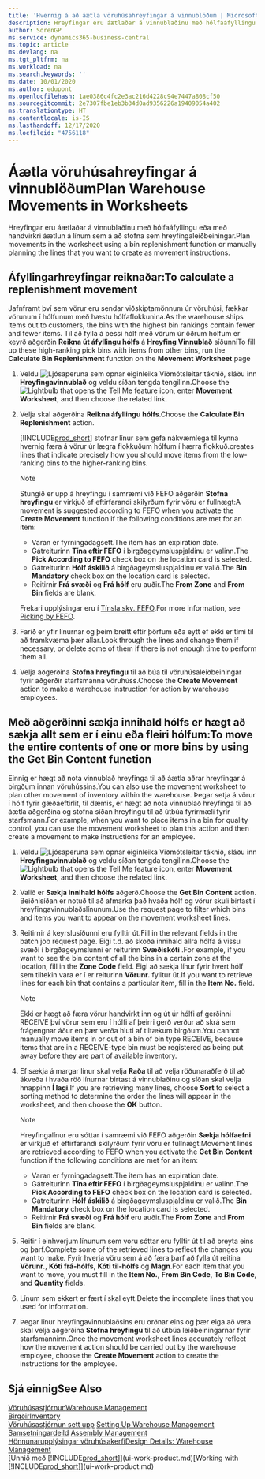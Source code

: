 ```yaml
---
title: 'Hvernig á að áætla vöruhúsahreyfingar á vinnublöðum | Microsoft '
description: Hreyfingar eru áætlaðar á vinnublaðinu með hólfaáfyllingu eða með handvirkri áætlun á línum sem á að stofna sem hreyfingaleiðbeiningar.
author: SorenGP
ms.service: dynamics365-business-central
ms.topic: article
ms.devlang: na
ms.tgt_pltfrm: na
ms.workload: na
ms.search.keywords: ''
ms.date: 10/01/2020
ms.author: edupont
ms.openlocfilehash: 1ae0386c4fc2e3ac216d4228c94e7447a808cf50
ms.sourcegitcommit: 2e7307fbe1eb3b34d0ad9356226a19409054a402
ms.translationtype: HT
ms.contentlocale: is-IS
ms.lasthandoff: 12/17/2020
ms.locfileid: "4756118"
---
```

# <a name="plan-warehouse-movements-in-worksheets"></a><span data-ttu-id="60935-103">Áætla vöruhúsahreyfingar á vinnublöðum</span><span class="sxs-lookup"><span data-stu-id="60935-103">Plan Warehouse Movements in Worksheets</span></span>
<span data-ttu-id="60935-104">Hreyfingar eru áætlaðar á vinnublaðinu með hólfaáfyllingu eða með handvirkri áætlun á línum sem á að stofna sem hreyfingaleiðbeiningar.</span><span class="sxs-lookup"><span data-stu-id="60935-104">Plan movements in the worksheet using a bin replenishment function or manually planning the lines that you want to create as movement instructions.</span></span>  

## <a name="to-calculate-a-replenishment-movement"></a><span data-ttu-id="60935-105">Áfyllingarhreyfingar reiknaðar:</span><span class="sxs-lookup"><span data-stu-id="60935-105">To calculate a replenishment movement</span></span>  
<span data-ttu-id="60935-106">Jafnframt því sem vörur eru sendar viðskiptamönnum úr vöruhúsi, fækkar vörunum í hólfunum með hæstu hólfaflokkunina.</span><span class="sxs-lookup"><span data-stu-id="60935-106">As the warehouse ships items out to customers, the bins with the highest bin rankings contain fewer and fewer items.</span></span> <span data-ttu-id="60935-107">Til að fylla á þessi hólf með vörum úr öðrum hólfum er keyrð aðgerðin **Reikna út áfyllingu hólfs** á **Hreyfing Vinnublað** síðunni</span><span class="sxs-lookup"><span data-stu-id="60935-107">To fill up these high-ranking pick bins with items from other bins, run the **Calculate Bin Replenishment** function on the **Movement Worksheet** page</span></span>

1.  <span data-ttu-id="60935-108">Veldu ![Ljósaperuna sem opnar eiginleika Viðmótsleitar](media/ui-search/search_small.png "Segðu mér hvað þú vilt gera") táknið, sláðu inn **Hreyfingavinnublað** og veldu síðan tengda tengilinn.</span><span class="sxs-lookup"><span data-stu-id="60935-108">Choose the ![Lightbulb that opens the Tell Me feature](media/ui-search/search_small.png "Tell me what you want to do") icon, enter **Movement Worksheet**, and then choose the related link.</span></span>  
2.  <span data-ttu-id="60935-109">Velja skal aðgerðina **Reikna áfyllingu hólfs**.</span><span class="sxs-lookup"><span data-stu-id="60935-109">Choose the **Calculate Bin Replenishment** action.</span></span>  

    [!INCLUDE[prod_short](includes/prod_short.md)] <span data-ttu-id="60935-110">stofnar línur sem gefa nákvæmlega til kynna hvernig færa á vörur úr lægra flokkuðum hólfum í hærra flokkuð.</span><span class="sxs-lookup"><span data-stu-id="60935-110">creates lines that indicate precisely how you should move items from the low-ranking bins to the higher-ranking bins.</span></span>  

    > [!NOTE]  
    >  <span data-ttu-id="60935-111">Stungið er upp á hreyfingu í samræmi við FEFO aðgerðin **Stofna hreyfingu** er virkjuð ef eftirfarandi skilyrðum fyrir vöru er fullnægt:</span><span class="sxs-lookup"><span data-stu-id="60935-111">A movement is suggested according to FEFO when you activate the **Create Movement** function if the following conditions are met for an item:</span></span>  
    >   
    >  -   <span data-ttu-id="60935-112">Varan er fyrningadagsett.</span><span class="sxs-lookup"><span data-stu-id="60935-112">The item has an expiration date.</span></span>  
    > -   <span data-ttu-id="60935-113">Gátreiturinn **Tína eftir FEFO** í birgðageymsluspjaldinu er valinn.</span><span class="sxs-lookup"><span data-stu-id="60935-113">The **Pick According to FEFO** check box on the location card is selected.</span></span>  
    > -   <span data-ttu-id="60935-114">Gátreiturinn **Hólf áskilið** á birgðageymsluspjaldinu er valið.</span><span class="sxs-lookup"><span data-stu-id="60935-114">The **Bin Mandatory** check box on the location card is selected.</span></span>  
    > -   <span data-ttu-id="60935-115">Reitirnir **Frá svæði** og **Frá hólf** eru auðir.</span><span class="sxs-lookup"><span data-stu-id="60935-115">The **From Zone** and **From Bin** fields are blank.</span></span>  

    <span data-ttu-id="60935-116">Frekari upplýsingar eru í [Tínsla skv. FEFO](warehouse-picking-by-fefo.md).</span><span class="sxs-lookup"><span data-stu-id="60935-116">For more information, see [Picking by FEFO](warehouse-picking-by-fefo.md).</span></span>  

3.  <span data-ttu-id="60935-117">Farið er yfir línurnar og þeim breitt eftir þörfum eða eytt ef ekki er tími til að framkvæma þær allar.</span><span class="sxs-lookup"><span data-stu-id="60935-117">Look through the lines and change them if necessary, or delete some of them if there is not enough time to perform them all.</span></span>  
4.  <span data-ttu-id="60935-118">Velja aðgerðina **Stofna hreyfingu** til að búa til vöruhúsaleiðbeiningar fyrir aðgerðir starfsmanna vöruhúss.</span><span class="sxs-lookup"><span data-stu-id="60935-118">Choose the **Create Movement** action to make a warehouse instruction for action by warehouse employees.</span></span>  

## <a name="to-move-the-entire-contents-of-one-or-more-bins-by-using-the-get-bin-content-function"></a><span data-ttu-id="60935-119">Með aðgerðinni sækja innihald hólfs er hægt að sækja allt sem er í einu eða fleiri hólfum:</span><span class="sxs-lookup"><span data-stu-id="60935-119">To move the entire contents of one or more bins by using the Get Bin Content function</span></span>  
<span data-ttu-id="60935-120">Einnig er hægt að nota vinnublað hreyfinga til að áætla aðrar hreyfingar á birgðum innan vöruhússins.</span><span class="sxs-lookup"><span data-stu-id="60935-120">You can also use the movement worksheet to plan other movement of inventory within the warehouse.</span></span> <span data-ttu-id="60935-121">Þegar setja á vörur í hólf fyrir gæðaeftirlit, til dæmis, er hægt að nota vinnublað hreyfinga til að áætla aðgerðina og stofna síðan hreyfingu til að útbúa fyrirmæli fyrir starfsmann.</span><span class="sxs-lookup"><span data-stu-id="60935-121">For example, when you want to place items in a bin for quality control, you can use the movement worksheet to plan this action and then create a movement to make instructions for an employee.</span></span>  

1.  <span data-ttu-id="60935-122">Veldu ![Ljósaperuna sem opnar eiginleika Viðmótsleitar](media/ui-search/search_small.png "Segðu mér hvað þú vilt gera") táknið, sláðu inn **Hreyfingavinnublað** og veldu síðan tengda tengilinn.</span><span class="sxs-lookup"><span data-stu-id="60935-122">Choose the ![Lightbulb that opens the Tell Me feature](media/ui-search/search_small.png "Tell me what you want to do") icon, enter **Movement Worksheet**, and then choose the related link.</span></span>  
2.  <span data-ttu-id="60935-123">Valið er **Sækja innihald hólfs** aðgerð.</span><span class="sxs-lookup"><span data-stu-id="60935-123">Choose the **Get Bin Content** action.</span></span> <span data-ttu-id="60935-124">Beiðnisíðan er notuð til að afmarka það hvaða hólf og vörur skuli birtast í hreyfingavinnublaðslínunum.</span><span class="sxs-lookup"><span data-stu-id="60935-124">Use the request page to filter which bins and items you want to appear on the movement worksheet lines.</span></span>  
3.  <span data-ttu-id="60935-125">Reitirnir á keyrslusíðunni eru fylltir út.</span><span class="sxs-lookup"><span data-stu-id="60935-125">Fill in the relevant fields in the batch job request page.</span></span> <span data-ttu-id="60935-126">Eigi t.d. að skoða innihald allra hólfa á vissu svæði í birgðageymslunni er reiturinn **Svæðiskóti** .</span><span class="sxs-lookup"><span data-stu-id="60935-126">For example, if you want to see the bin content of all the bins in a certain zone at the location, fill in the **Zone Code** field.</span></span> <span data-ttu-id="60935-127">Eigi að sækja línur fyrir hvert hólf sem tiltekin vara er í er reiturinn **Vörunr.** fylltur út.</span><span class="sxs-lookup"><span data-stu-id="60935-127">If you want to retrieve lines for each bin that contains a particular item, fill in the **Item No.** field.</span></span>  

    > [!NOTE]  
    >  <span data-ttu-id="60935-128">Ekki er hægt að færa vörur handvirkt inn og út úr hólfi af gerðinni RECEIVE því vörur sem eru í hólfi af þeirri gerð verður að skrá sem frágengnar áður en þær verða hluti af tiltækum birgðum.</span><span class="sxs-lookup"><span data-stu-id="60935-128">You cannot manually move items in or out of a bin of bin type RECEIVE, because items that are in a RECEIVE-type bin must be registered as being put away before they are part of available inventory.</span></span>  

4.  <span data-ttu-id="60935-129">Ef sækja á margar línur skal velja **Raða** til að velja röðunaraðferð til að ákveða í hvaða röð línurnar birtast á vinnublaðinu og síðan skal velja hnappinn **Í lagi**.</span><span class="sxs-lookup"><span data-stu-id="60935-129">If you are retrieving many lines, choose **Sort** to select a sorting method to determine the order the lines will appear in the worksheet, and then choose the **OK** button.</span></span>  

    > [!NOTE]  
    >  <span data-ttu-id="60935-130">Hreyfingalínur eru sóttar í samræmi við FEFO aðgerðin **Sækja hólfaefni** er virkjuð ef eftirfarandi skilyrðum fyrir vöru er fullnægt:</span><span class="sxs-lookup"><span data-stu-id="60935-130">Movement lines are retrieved according to FEFO when you activate the **Get Bin Content** function if the following conditions are met for an item:</span></span>  
    >   
    >  -   <span data-ttu-id="60935-131">Varan er fyrningadagsett.</span><span class="sxs-lookup"><span data-stu-id="60935-131">The item has an expiration date.</span></span>  
    > -   <span data-ttu-id="60935-132">Gátreiturinn **Tína eftir FEFO** í birgðageymsluspjaldinu er valinn.</span><span class="sxs-lookup"><span data-stu-id="60935-132">The **Pick According to FEFO** check box on the location card is selected.</span></span>  
    > -   <span data-ttu-id="60935-133">Gátreiturinn **Hólf áskilið** á birgðageymsluspjaldinu er valið.</span><span class="sxs-lookup"><span data-stu-id="60935-133">The **Bin Mandatory** check box on the location card is selected.</span></span>  
    > -   <span data-ttu-id="60935-134">Reitirnir **Frá svæði** og **Frá hólf** eru auðir.</span><span class="sxs-lookup"><span data-stu-id="60935-134">The **From Zone** and **From Bin** fields are blank.</span></span>  

5.  <span data-ttu-id="60935-135">Reitir í einhverjum línunum sem voru sóttar eru fylltir út til að breyta eins og þarf.</span><span class="sxs-lookup"><span data-stu-id="60935-135">Complete some of the retrieved lines to reflect the changes you want to make.</span></span> <span data-ttu-id="60935-136">Fyrir hverja vöru sem á að færa þarf að fylla út reitina **Vörunr.**, **Kóti frá-hólfs**, **Kóti til-hólfs** og **Magn**.</span><span class="sxs-lookup"><span data-stu-id="60935-136">For each item that you want to move, you must fill in the **Item No.**, **From Bin Code**, **To Bin Code**, and **Quantity** fields.</span></span>  
6.  <span data-ttu-id="60935-137">Línum sem ekkert er fært í skal eytt.</span><span class="sxs-lookup"><span data-stu-id="60935-137">Delete the incomplete lines that you used for information.</span></span>  
7.  <span data-ttu-id="60935-138">Þegar línur hreyfingavinnublaðsins eru orðnar eins og þær eiga að vera skal velja aðgerðina **Stofna hreyfingu** til að útbúa leiðbeiningarnar fyrir starfsmanninn.</span><span class="sxs-lookup"><span data-stu-id="60935-138">Once the movement worksheet lines accurately reflect how the movement action should be carried out by the warehouse employee, choose the **Create Movement** action to create the instructions for the employee.</span></span>  

## <a name="see-also"></a><span data-ttu-id="60935-139">Sjá einnig</span><span class="sxs-lookup"><span data-stu-id="60935-139">See Also</span></span>  
[<span data-ttu-id="60935-140">Vöruhúsastjórnun</span><span class="sxs-lookup"><span data-stu-id="60935-140">Warehouse Management</span></span>](warehouse-manage-warehouse.md)  
[<span data-ttu-id="60935-141">Birgðir</span><span class="sxs-lookup"><span data-stu-id="60935-141">Inventory</span></span>](inventory-manage-inventory.md)  
<span data-ttu-id="60935-142">[Vöruhúsastjórnun sett upp](warehouse-setup-warehouse.md)   </span><span class="sxs-lookup"><span data-stu-id="60935-142">[Setting Up Warehouse Management](warehouse-setup-warehouse.md)   </span></span>  
<span data-ttu-id="60935-143">[Samsetningardeild](assembly-assemble-items.md)  </span><span class="sxs-lookup"><span data-stu-id="60935-143">[Assembly Management](assembly-assemble-items.md)  </span></span>  
[<span data-ttu-id="60935-144">Hönnunarupplýsingar vöruhúsakerfi</span><span class="sxs-lookup"><span data-stu-id="60935-144">Design Details: Warehouse Management</span></span>](design-details-warehouse-management.md)  
<span data-ttu-id="60935-145">[Unnið með [!INCLUDE[prod_short](includes/prod_short.md)]](ui-work-product.md)</span><span class="sxs-lookup"><span data-stu-id="60935-145">[Working with [!INCLUDE[prod_short](includes/prod_short.md)]](ui-work-product.md)</span></span>

